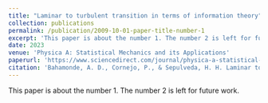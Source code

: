 ```yaml
---
title: "Laminar to turbulent transition in terms of information theory"
collection: publications
permalink: /publication/2009-10-01-paper-title-number-1
excerpt: 'This paper is about the number 1. The number 2 is left for future work.'
date: 2023
venue: 'Physica A: Statistical Mechanics and its Applications'
paperurl: 'https://www.sciencedirect.com/journal/physica-a-statistical-mechanics-and-its-applications'
citation: 'Bahamonde, A. D., Cornejo, P., & Sepulveda, H. H. Laminar to Turbulent Transition in Terms of Information Theory.'
---
```

This paper is about the number 1. The number 2 is left for future work.
